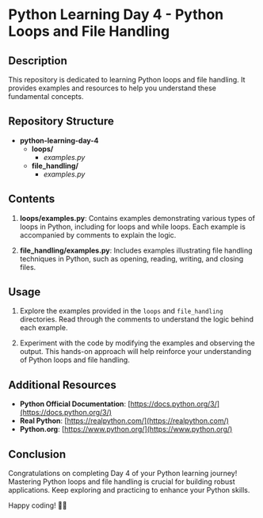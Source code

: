 
# Python Learning Day 4 - Python Loops and File Handling

## Description
This repository is dedicated to learning Python loops and file handling. It provides examples and resources to help you understand these fundamental concepts.

## Repository Structure
- **python-learning-day-4**
  - **loops/**
    - *examples.py*
  - **file_handling/**
    - *examples.py*

## Contents


1. **loops/examples.py**:
   Contains examples demonstrating various types of loops in Python, including for loops and while loops. Each example is accompanied by comments to explain the logic.

2. **file_handling/examples.py**:
   Includes examples illustrating file handling techniques in Python, such as opening, reading, writing, and closing files.

## Usage

1. Explore the examples provided in the `loops` and `file_handling` directories. Read through the comments to understand the logic behind each example.

2. Experiment with the code by modifying the examples and observing the output. This hands-on approach will help reinforce your understanding of Python loops and file handling.

## Additional Resources
- **Python Official Documentation**: [https://docs.python.org/3/](https://docs.python.org/3/)
- **Real Python**: [https://realpython.com/](https://realpython.com/)
- **Python.org**: [https://www.python.org/](https://www.python.org/)

## Conclusion
Congratulations on completing Day 4 of your Python learning journey! Mastering Python loops and file handling is crucial for building robust applications. Keep exploring and practicing to enhance your Python skills.

Happy coding! 🐍✨

